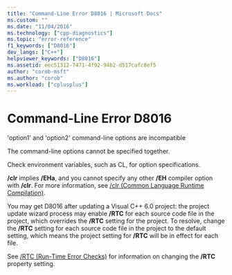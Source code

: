 ```yaml
---
title: "Command-Line Error D8016 | Microsoft Docs"
ms.custom: ""
ms.date: "11/04/2016"
ms.technology: ["cpp-diagnostics"]
ms.topic: "error-reference"
f1_keywords: ["D8016"]
dev_langs: ["C++"]
helpviewer_keywords: ["D8016"]
ms.assetid: eec51312-7471-4f92-94b2-d517cafc8ef5
author: "corob-msft"
ms.author: "corob"
ms.workload: ["cplusplus"]
---
```

# Command-Line Error D8016
'option1' and 'option2' command-line options are incompatible  
  
 The command-line options cannot be specified together.  
  
 Check environment variables, such as CL, for option specifications.  
  
 **/clr** implies **/EHa**, and you cannot specify any other **/EH** compiler option with **/clr**. For more information, see [/clr (Common Language Runtime Compilation)](../../build/reference/clr-common-language-runtime-compilation.md).  
  
 You may get D8016 after updating a Visual C++ 6.0 project: the project update wizard process may enable **/RTC** for each source code file in the project, which overrides the **/RTC** setting for the project.  To resolve, change the **/RTC** setting for each source code file in the project to the default setting, which means the project setting for **/RTC** will be in effect for each file.  
  
 See [/RTC (Run-Time Error Checks)](../../build/reference/rtc-run-time-error-checks.md) for information on changing the **/RTC** property setting.